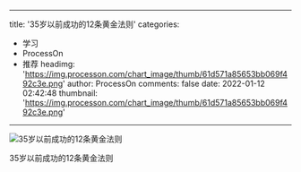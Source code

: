 
---
title: '35岁以前成功的12条黄金法则'
categories: 
 - 学习
 - ProcessOn
 - 推荐
headimg: 'https://img.processon.com/chart_image/thumb/61d571a85653bb069f492c3e.png'
author: ProcessOn
comments: false
date: 2022-01-12 02:42:48
thumbnail: 'https://img.processon.com/chart_image/thumb/61d571a85653bb069f492c3e.png'
---

<div>   
<img class="thumb" alt="35岁以前成功的12条黄金法则" src="https://img.processon.com/chart_image/thumb/61d571a85653bb069f492c3e.png" referrerpolicy="no-referrer">
<p>35岁以前成功的12条黄金法则</p>  
</div>
            